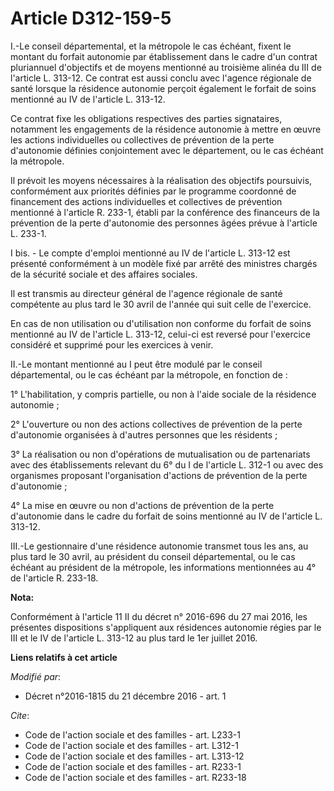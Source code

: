 # Article D312-159-5

I.-Le conseil départemental, et la métropole le cas échéant, fixent le montant du forfait autonomie par établissement dans le
cadre d'un contrat pluriannuel d'objectifs et de moyens mentionné au troisième alinéa du III de l'article L. 313-12. Ce
contrat est aussi conclu avec l'agence régionale de santé lorsque la résidence autonomie perçoit également le forfait de
soins mentionné au IV de l'article L. 313-12. 

Ce contrat fixe les obligations respectives des parties signataires, notamment les engagements de la résidence autonomie à
mettre en œuvre les actions individuelles ou collectives de prévention de la perte d'autonomie définies conjointement avec le
département, ou le cas échéant la métropole. 

Il prévoit les moyens nécessaires à la réalisation des objectifs poursuivis, conformément aux priorités définies par le
programme coordonné de financement des actions individuelles et collectives de prévention mentionné à l'article R. 233-1,
établi par la conférence des financeurs de la prévention de la perte d'autonomie des personnes âgées prévue à l'article L.
233-1. 

I bis. - Le compte d'emploi mentionné au IV de l'article L. 313-12 est présenté conformément à un modèle fixé par arrêté des
ministres chargés de la sécurité sociale et des affaires sociales.

Il est transmis au directeur général de l'agence régionale de santé compétente au plus tard le 30 avril de l'année qui suit
celle de l'exercice.

En cas de non utilisation ou d'utilisation non conforme du forfait de soins mentionné au IV de l'article L. 313-12, celui-ci
est reversé pour l'exercice considéré et supprimé pour les exercices à venir.

II.-Le montant mentionné au I peut être modulé par le conseil départemental, ou le cas échéant par la métropole, en fonction
de : 

1° L'habilitation, y compris partielle, ou non à l'aide sociale de la résidence autonomie ; 

2° L'ouverture ou non des actions collectives de prévention de la perte d'autonomie organisées à d'autres personnes que les
résidents ; 

3° La réalisation ou non d'opérations de mutualisation ou de partenariats avec des établissements relevant du 6° du I de
l'article L. 312-1 ou avec des organismes proposant l'organisation d'actions de prévention de la perte d'autonomie ; 

4° La mise en œuvre ou non d'actions de prévention de la perte d'autonomie dans le cadre du forfait de soins mentionné au IV
de l'article L. 313-12. 

III.-Le gestionnaire d'une résidence autonomie transmet tous les ans, au plus tard le 30 avril, au président du conseil
départemental, ou le cas échéant au président de la métropole, les informations mentionnées au 4° de l'article R. 233-18.

**Nota:**

Conformément à l'article 11 II du décret n° 2016-696 du 27 mai 2016, les présentes dispositions s'appliquent aux résidences
autonomie régies par le III et le IV de l'article L. 313-12 au plus tard le 1er juillet 2016.

**Liens relatifs à cet article**

_Modifié par_:

  - Décret n°2016-1815 du 21 décembre 2016 - art. 1

_Cite_:

  - Code de l'action sociale et des familles - art. L233-1
  - Code de l'action sociale et des familles - art. L312-1
  - Code de l'action sociale et des familles - art. L313-12
  - Code de l'action sociale et des familles - art. R233-1
  - Code de l'action sociale et des familles - art. R233-18
